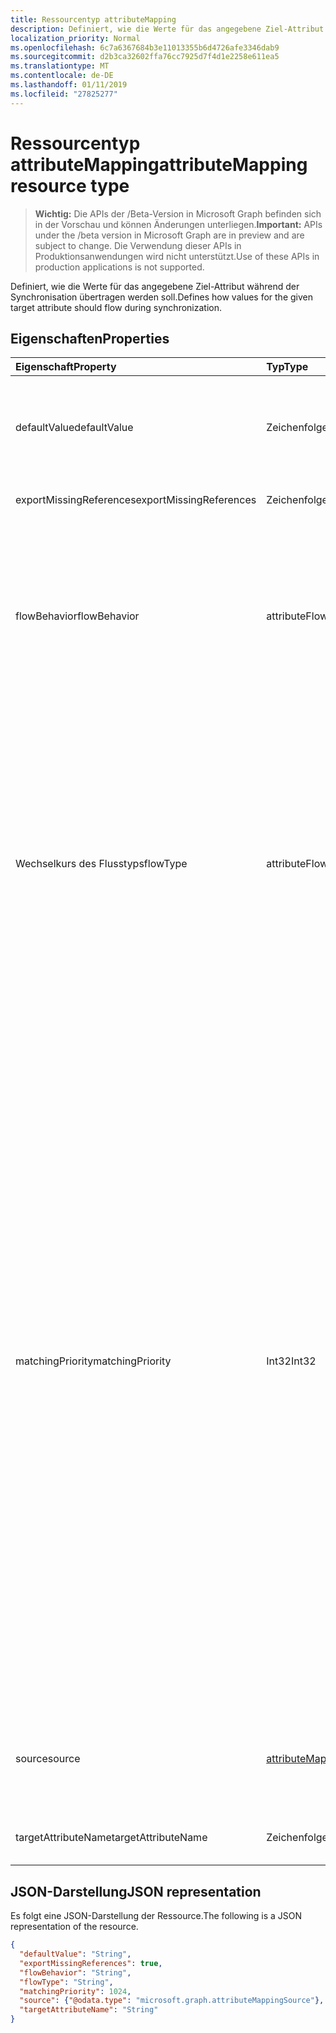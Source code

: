 ```yaml
---
title: Ressourcentyp attributeMapping
description: Definiert, wie die Werte für das angegebene Ziel-Attribut während der Synchronisation übertragen werden soll.
localization_priority: Normal
ms.openlocfilehash: 6c7a6367684b3e11013355b6d4726afe3346dab9
ms.sourcegitcommit: d2b3ca32602ffa76cc7925d7f4d1e2258e611ea5
ms.translationtype: MT
ms.contentlocale: de-DE
ms.lasthandoff: 01/11/2019
ms.locfileid: "27825277"
---
```

# <a name="attributemapping-resource-type"></a><span data-ttu-id="5b3bd-103">Ressourcentyp attributeMapping</span><span class="sxs-lookup"><span data-stu-id="5b3bd-103">attributeMapping resource type</span></span>

> <span data-ttu-id="5b3bd-104">**Wichtig:** Die APIs der /Beta-Version in Microsoft Graph befinden sich in der Vorschau und können Änderungen unterliegen.</span><span class="sxs-lookup"><span data-stu-id="5b3bd-104">**Important:** APIs under the /beta version in Microsoft Graph are in preview and are subject to change.</span></span> <span data-ttu-id="5b3bd-105">Die Verwendung dieser APIs in Produktionsanwendungen wird nicht unterstützt.</span><span class="sxs-lookup"><span data-stu-id="5b3bd-105">Use of these APIs in production applications is not supported.</span></span>

<span data-ttu-id="5b3bd-106">Definiert, wie die Werte für das angegebene Ziel-Attribut während der Synchronisation übertragen werden soll.</span><span class="sxs-lookup"><span data-stu-id="5b3bd-106">Defines how values for the given target attribute should flow during synchronization.</span></span>

## <a name="properties"></a><span data-ttu-id="5b3bd-107">Eigenschaften</span><span class="sxs-lookup"><span data-stu-id="5b3bd-107">Properties</span></span>

| <span data-ttu-id="5b3bd-108">Eigenschaft</span><span class="sxs-lookup"><span data-stu-id="5b3bd-108">Property</span></span>                  | <span data-ttu-id="5b3bd-109">Typ</span><span class="sxs-lookup"><span data-stu-id="5b3bd-109">Type</span></span>                      | <span data-ttu-id="5b3bd-110">Beschreibung</span><span class="sxs-lookup"><span data-stu-id="5b3bd-110">Description</span></span>    |
|:--------------------------|:--------------------------|:---------------|
|<span data-ttu-id="5b3bd-111">defaultValue</span><span class="sxs-lookup"><span data-stu-id="5b3bd-111">defaultValue</span></span>               | <span data-ttu-id="5b3bd-112">Zeichenfolge</span><span class="sxs-lookup"><span data-stu-id="5b3bd-112">String</span></span>                    |<span data-ttu-id="5b3bd-113">Standardwert verwendet werden, für den Fall, dass die **Source** -Eigenschaft auf ausgewertet wurde `null`.</span><span class="sxs-lookup"><span data-stu-id="5b3bd-113">Default value to be used in case the **source** property was evaluated to `null`.</span></span> <span data-ttu-id="5b3bd-114">Optional.</span><span class="sxs-lookup"><span data-stu-id="5b3bd-114">Optional.</span></span>|
|<span data-ttu-id="5b3bd-115">exportMissingReferences</span><span class="sxs-lookup"><span data-stu-id="5b3bd-115">exportMissingReferences</span></span>    |<span data-ttu-id="5b3bd-116">Zeichenfolge</span><span class="sxs-lookup"><span data-stu-id="5b3bd-116">String</span></span>                     |<span data-ttu-id="5b3bd-117">Nur für internen Gebrauch.</span><span class="sxs-lookup"><span data-stu-id="5b3bd-117">For internal use only.</span></span>|
|<span data-ttu-id="5b3bd-118">flowBehavior</span><span class="sxs-lookup"><span data-stu-id="5b3bd-118">flowBehavior</span></span>               |<span data-ttu-id="5b3bd-119">attributeFlowBehavior</span><span class="sxs-lookup"><span data-stu-id="5b3bd-119">attributeFlowBehavior</span></span>      |<span data-ttu-id="5b3bd-120">Definiert, wenn dieses Attribut in das Zielverzeichnis exportiert werden sollen.</span><span class="sxs-lookup"><span data-stu-id="5b3bd-120">Defines when this attribute should be exported to the target directory.</span></span> <span data-ttu-id="5b3bd-121">Mögliche Werte sind: `FlowWhenChanged` und `FlowAlways`.</span><span class="sxs-lookup"><span data-stu-id="5b3bd-121">Possible values are: `FlowWhenChanged` and `FlowAlways`.</span></span> <span data-ttu-id="5b3bd-122">Der Standardwert lautet `FlowWhenChanged`.</span><span class="sxs-lookup"><span data-stu-id="5b3bd-122">Default is `FlowWhenChanged`.</span></span> |
|<span data-ttu-id="5b3bd-123">Wechselkurs des Flusstyps</span><span class="sxs-lookup"><span data-stu-id="5b3bd-123">flowType</span></span>                   |<span data-ttu-id="5b3bd-124">attributeFlowType</span><span class="sxs-lookup"><span data-stu-id="5b3bd-124">attributeFlowType</span></span>          |<span data-ttu-id="5b3bd-125">Definiert, wenn dieses Attribut in das Zielverzeichnis aktualisiert werden soll.</span><span class="sxs-lookup"><span data-stu-id="5b3bd-125">Defines when this attribute should be updated in the target directory.</span></span> <span data-ttu-id="5b3bd-126">Mögliche Werte sind: `Always` (Standard), `ObjectAddOnly` (nur wenn neues Objekt erstellt wird), `MultiValueAddOnly` (nur wenn die Änderung neue Werte ein Attribut mit mehreren Werten hinzugefügt werden).</span><span class="sxs-lookup"><span data-stu-id="5b3bd-126">Possible values are: `Always` (default), `ObjectAddOnly` (only when new object is created), `MultiValueAddOnly` (only when the change is adding new values to a multi-valued attribute).</span></span> |
|<span data-ttu-id="5b3bd-127">matchingPriority</span><span class="sxs-lookup"><span data-stu-id="5b3bd-127">matchingPriority</span></span>           |<span data-ttu-id="5b3bd-128">Int32</span><span class="sxs-lookup"><span data-stu-id="5b3bd-128">Int32</span></span>                      |<span data-ttu-id="5b3bd-129">Wenn größer als 0, wird dieses Attribut zum Ausführen einer anfänglichen Übereinstimmung zwischen Quell- und Ziel-Verzeichnissen-Objekte verwendet werden.</span><span class="sxs-lookup"><span data-stu-id="5b3bd-129">If higher than 0, this attribute will be used to perform an initial match of the objects between source and target directories.</span></span> <span data-ttu-id="5b3bd-130">Das Synchronisierungsmodul versucht, das mithilfe des Attributs mit dem niedrigsten Wert von übereinstimmenden Priorität zuerst übereinstimmende Objekt zu suchen.</span><span class="sxs-lookup"><span data-stu-id="5b3bd-130">The synchronization engine will try to find the matching object using attribute with lowest value of matching priority first.</span></span> <span data-ttu-id="5b3bd-131">Wenn nicht gefunden, wird das Attribut mit der nächsten übereinstimmenden Priorität verwendet werden und so weiter ein bis Übereinstimmung gefunden wurde oder keine weiteren übereinstimmenden Attribute bleiben.</span><span class="sxs-lookup"><span data-stu-id="5b3bd-131">If not found, the attribute with the next matching priority will be used, and so on a until match is found or no more matching attributes are left.</span></span> <span data-ttu-id="5b3bd-132">Als übereinstimmende Attribute sollte nur Attribute, die erwartet werden, damit eindeutige Werte wie e-Mails, die verwendet werden.</span><span class="sxs-lookup"><span data-stu-id="5b3bd-132">Only attributes that are expected to have unique values, such as email, should be used as matching attributes.</span></span>|
|<span data-ttu-id="5b3bd-133">source</span><span class="sxs-lookup"><span data-stu-id="5b3bd-133">source</span></span>                     |[<span data-ttu-id="5b3bd-134">attributeMappingSource</span><span class="sxs-lookup"><span data-stu-id="5b3bd-134">attributeMappingSource</span></span>](synchronization-attributemappingsource.md)     | <span data-ttu-id="5b3bd-135">Definiert, wie ein Wert sein sollte extrahiert haben (oder transformiert), aus dem Quellobjekt.</span><span class="sxs-lookup"><span data-stu-id="5b3bd-135">Defines how a value should be extracted (or transformed) from the source object.</span></span> |
|<span data-ttu-id="5b3bd-136">targetAttributeName</span><span class="sxs-lookup"><span data-stu-id="5b3bd-136">targetAttributeName</span></span>        |<span data-ttu-id="5b3bd-137">Zeichenfolge</span><span class="sxs-lookup"><span data-stu-id="5b3bd-137">String</span></span>                     |<span data-ttu-id="5b3bd-138">Name des Attributs im Zielobjekt.</span><span class="sxs-lookup"><span data-stu-id="5b3bd-138">Name of the attribute on the target object.</span></span> |

## <a name="json-representation"></a><span data-ttu-id="5b3bd-139">JSON-Darstellung</span><span class="sxs-lookup"><span data-stu-id="5b3bd-139">JSON representation</span></span>

<span data-ttu-id="5b3bd-140">Es folgt eine JSON-Darstellung der Ressource.</span><span class="sxs-lookup"><span data-stu-id="5b3bd-140">The following is a JSON representation of the resource.</span></span>

<!-- {
  "blockType": "resource",
  "optionalProperties": [

  ],
  "@odata.type": "microsoft.graph.attributeMapping"
}-->

```json
{
  "defaultValue": "String",
  "exportMissingReferences": true,
  "flowBehavior": "String",
  "flowType": "String",
  "matchingPriority": 1024,
  "source": {"@odata.type": "microsoft.graph.attributeMappingSource"},
  "targetAttributeName": "String"
}

```

<!-- uuid: 8fcb5dbc-d5aa-4681-8e31-b001d5168d79
2015-10-25 14:57:30 UTC -->
<!-- {
  "type": "#page.annotation",
  "description": "attributeMapping resource",
  "keywords": "",
  "section": "documentation",
  "tocPath": ""
}-->
